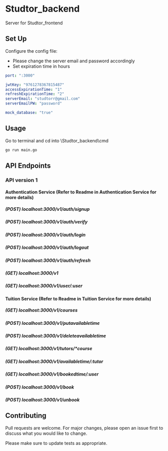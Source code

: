 # Studtor_backend

Server for Studtor_frontend 

## Set Up

Configure the config file:
* Please change the server email and password accordingly
* Set expiration time in hours
```yml
port: ":3000"

jwtKey: "9761278367815487"
accessExpirationTime: "1"
refreshExpirationTime: "2"
serverEmail: "studtorr@gmail.com"
serverEmailPW: "password"

mock_database: "true"
```

## Usage
Go to terminal and cd into \Studtor_backend\cmd
```bash
go run main.go
```

## API Endpoints
### API version 1

#### Authentication Service (Refer to Readme in Authentication Service for more details)

##### (POST) localhost:3000/v1/auth/signup

##### (POST) localhost:3000/v1/auth/verify

##### (POST) localhost:3000/v1/auth/login

##### (POST) localhost:3000/v1/auth/logout

##### (POST) localhost:3000/v1/auth/refresh

##### (GET) localhost:3000/v1

##### (GET) localhost:3000/v1/user/:user

#### Tuition Service (Refer to Readme in Tuition Service for more details)

##### (GET) localhost:3000/v1/courses

##### (POST) localhost:3000/v1/putavailabletime

##### (POST) localhost:3000/v1/deleteavailabletime

##### (GET) localhost:3000/v1/tutors/*course

##### (GET) localhost:3000/v1/availabletime/:tutor

##### (GET) localhost:3000/v1/bookedtime/:user

##### (POST) localhost:3000/v1/book

##### (POST) localhost:3000/v1/unbook


## Contributing
Pull requests are welcome. For major changes, please open an issue first to discuss what you would like to change.

Please make sure to update tests as appropriate.
